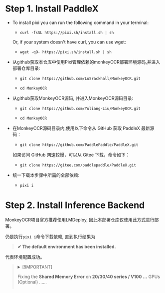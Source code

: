 # Step 1. Install PaddleX

* To install pixi you can run the following command in your terminal:
  * `curl -fsSL https://pixi.sh/install.sh | sh`

  Or, if your system doesn't have curl, you can use wget:

  * `wget -qO- https://pixi.sh/install.sh | sh`
  
* 从github获取本仓库中使用Pixi管理依赖的monkeyOCR部署环境源码,并进入部署仓库目录:
  
  * `git clone https://github.com/LuSrackhall/MonkeyOCR.git`
  
  * `cd MonkeyOCR`

* 从github获取MonkeyOCR源码, 并进入MonkeyOCR源码目录:

  * `git clone https://github.com/Yuliang-Liu/MonkeyOCR.git`

  * `cd MonkeyOCR`

* 在MonkeyOCR源码目录内,使用以下命令从 GitHub 获取 PaddleX 最新源码：
  * `git clone https://github.com/PaddlePaddle/PaddleX.git`

  如果访问 GitHub 网速较慢，可以从 Gitee 下载，命令如下：
  * `git clone https://gitee.com/paddlepaddle/PaddleX.git`

* 统一下载本步骤中所需的全部依赖:
  
  * `pixi i`
  
# Step 2. Install Inference Backend

MonkeyOCR项目官方推荐使用LMDeploy, 因此本部署仓库仅使用此方式进行部署。

仍是执行`pixi i`命令下载依赖, 直到执行结果为 

> **✔ The default environment has been installed.**

代表环境配置成功。

<blockquote>
<details>
<summary>
[!IMPORTANT]

Fixing the **Shared Memory Error** on **20/30/40 series / V100 ...** GPUs (Optional)
......
</summary>

 Our 3B model runs smoothly on the NVIDIA RTX 30/40 series. However, when using **LMDeploy** as the inference backend, you might run into compatibility issues on these GPUs — typically this error:
 
 ```
 triton.runtime.errors.OutOfResources: out of resource: shared memory
 ```
 
 To resolve this issue, apply the following patch:
 
 ```bash
 python tools/lmdeploy_patcher.py patch
 ```
 **Note:** This command modifies LMDeploy’s source code in your environment.
 To undo the changes, simply run:
 
 ```bash
 python tools/lmdeploy_patcher.py restore
 ```
 
 Based on our tests on the **NVIDIA RTX 3090**, inference speed was **0.338 pages/second** using **LMDeploy** (with the patch applied), compared to only **0.015 pages/second** using **transformers**.
 
 **Special thanks to [@pineking](https://github.com/pineking) for the solution!**

</details>
</blockquote>


